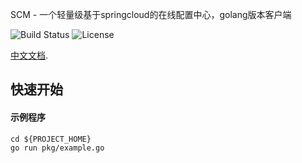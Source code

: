 SCM - 一个轻量级基于springcloud的在线配置中心，golang版本客户端

![[Build Status](https://api.travis-ci.org/wl4g/super-devops-scm-agent.svg?branch=master)](https://api.travis-ci.org/wl4g/super-devops-scm-agent.svg?branch=master)
![License](https://camo.githubusercontent.com/ce4fb5b3ec026da9d76d9de28d688d0a0d493949/68747470733a2f2f696d672e736869656c64732e696f2f6769746875622f6c6963656e73652f73706f746966792f646f636b657266696c652d6d6176656e2e737667)

[中文文档](README_CN.md).


## 快速开始

#### 示例程序
```
cd ${PROJECT_HOME}
go run pkg/example.go
```
